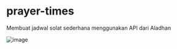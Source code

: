 # prayer-times

Membuat jadwal solat sederhana menggunakan API dari Aladhan

![image](https://user-images.githubusercontent.com/101652940/219952208-cb1f07e5-dee2-4af2-b121-0479af7748d1.png)
